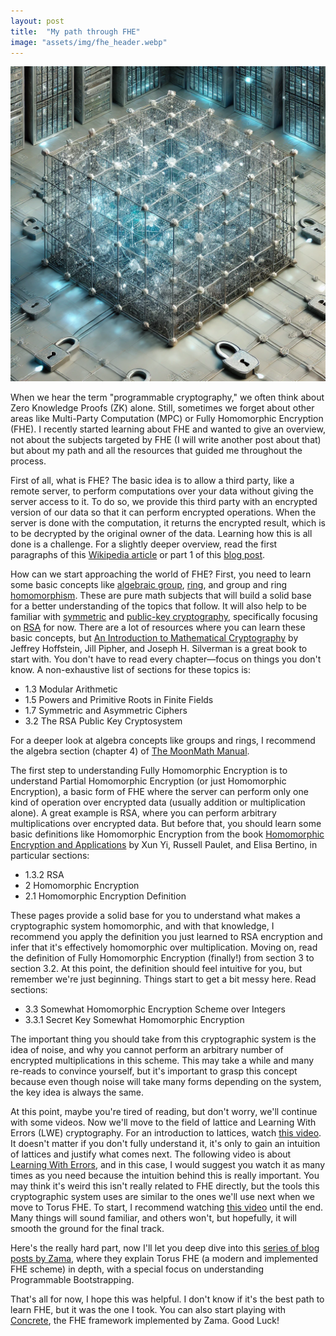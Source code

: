 ```yaml
---
layout: post
title:  "My path through FHE"
image: "assets/img/fhe_header.webp"
---
```


![FHE_header.webp](/assets/img/fhe_header.webp)


When we hear the term "programmable cryptography," we often think about Zero Knowledge Proofs (ZK) alone. Still, sometimes we forget about other areas like Multi-Party Computation (MPC) or Fully Homomorphic Encryption (FHE). I recently started learning about FHE and wanted to give an overview, not about the subjects targeted by FHE (I will write another post about that) but about my path and all the resources that guided me throughout the process.

First of all, what is FHE? The basic idea is to allow a third party, like a remote server, to perform computations over your data without giving the server access to it. To do so, we provide this third party with an encrypted version of our data so that it can perform encrypted operations. When the server is done with the computation, it returns the encrypted result, which is to be decrypted by the original owner of the data. Learning how this is all done is a challenge. For a slightly deeper overview, read the first paragraphs of this [Wikipedia article](https://en.wikipedia.org/wiki/Homomorphic_encryption) or part 1 of this [blog post](https://mirror.xyz/privacy-scaling-explorations.eth/D8UHFW1t48x2liWb5wuP6LDdCRbgUH_8vOFvA0tNDJA).

How can we start approaching the world of FHE? First, you need to learn some basic concepts like [algebraic group](https://en.wikipedia.org/wiki/Algebraic_group), [ring](https://en.wikipedia.org/wiki/Ring_(mathematics)), and group and ring [homomorphism](https://en.wikipedia.org/wiki/Homomorphism). These are pure math subjects that will build a solid base for a better understanding of the topics that follow. It will also help to be familiar with [symmetric](https://en.wikipedia.org/wiki/Symmetric-key_algorithm) and [public-key cryptography](https://en.wikipedia.org/wiki/Public-key_cryptography), specifically focusing on [RSA](https://www.google.com/url?sa=t&source=web&rct=j&opi=89978449&url=https://es.wikipedia.org/wiki/RSA&ved=2ahUKEwibp6-8we2IAxXEppUCHcZbO7IQFnoECAkQAQ&usg=AOvVaw2tLqpeZQIkT5PLDPrOx8TL) for now. There are a lot of resources where you can learn these basic concepts, but [An Introduction to Mathematical Cryptography](https://github.com/isislovecruft/library--/blob/master/cryptography%20%26%20mathematics/An%20Introduction%20to%20Mathematical%20Cryptography%20(2014)%20-%20Hoffstein%2C%20Pipher%2C%20Silverman.pdf) by Jeffrey Hoffstein, Jill Pipher, and Joseph H. Silverman is a great book to start with. You don't have to read every chapter—focus on things you don't know. A non-exhaustive list of sections for these topics is:
* 1.3 Modular Arithmetic
* 1.5 Powers and Primitive Roots in Finite Fields
* 1.7 Symmetric and Asymmetric Ciphers
* 3.2 The RSA Public Key Cryptosystem

For a deeper look at algebra concepts like groups and rings, I recommend the algebra section (chapter 4) of [The MoonMath Manual](https://es.slideshare.net/slideshow/mainmoonmathpdf/255031625).

The first step to understanding Fully Homomorphic Encryption is to understand Partial Homomorphic Encryption (or just Homomorphic Encryption), a basic form of FHE where the server can perform only one kind of operation over encrypted data (usually addition or multiplication alone). A great example is RSA, where you can perform arbitrary multiplications over encrypted data. But before that, you should learn some basic definitions like Homomorphic Encryption from the book [Homomorphic Encryption and Applications](https://books.google.com.ar/books?id=OgA6BQAAQBAJ&pg=PA27&hl=es&source=gbs_toc_r&cad=2#v=onepage&q&f=false) by Xun Yi, Russell Paulet, and Elisa Bertino, in particular sections:
* 1.3.2 RSA
* 2 Homomorphic Encryption
* 2.1 Homomorphic Encryption Definition

These pages provide a solid base for you to understand what makes a cryptographic system homomorphic, and with that knowledge, I recommend you apply the definition you just learned to RSA encryption and infer that it's effectively homomorphic over multiplication. Moving on, read the definition of Fully Homomorphic Encryption (finally!) from section 3 to section 3.2. At this point, the definition should feel intuitive for you, but remember we're just beginning. Things start to get a bit messy here. Read sections:
* 3.3 Somewhat Homomorphic Encryption Scheme over Integers
* 3.3.1 Secret Key Somewhat Homomorphic Encryption

The important thing you should take from this cryptographic system is the idea of noise, and why you cannot perform an arbitrary number of encrypted multiplications in this scheme. This may take a while and many re-reads to convince yourself, but it's important to grasp this concept because even though noise will take many forms depending on the system, the key idea is always the same.

At this point, maybe you're tired of reading, but don't worry, we'll continue with some videos. Now we'll move to the field of lattice and Learning With Errors (LWE) cryptography. For an introduction to lattices, watch [this video](https://www.youtube.com/watch?v=QDdOoYdb748&ab_channel=ChalkTalk). It doesn't matter if you don't fully understand it, it's only to gain an intuition of lattices and justify what comes next. The following video is about [Learning With Errors](https://www.youtube.com/watch?v=K026C5YaB3A&t=310s&ab_channel=ChalkTalk), and in this case, I would suggest you watch it as many times as you need because the intuition behind this is really important. You may think it's weird this isn't really related to FHE directly, but the tools this cryptographic system uses are similar to the ones we'll use next when we move to Torus FHE. To start, I recommend watching [this video](https://www.youtube.com/watch?v=umqz7kKWxyw&ab_channel=FHE_org) until the end. Many things will sound familiar, and others won't, but hopefully, it will smooth the ground for the final track.

Here's the really hard part, now I'll let you deep dive into this [series of blog posts by Zama](https://www.zama.ai/post/tfhe-deep-dive-part-1), where they explain Torus FHE (a modern and implemented FHE scheme) in depth, with a special focus on understanding Programmable Bootstrapping.

That's all for now, I hope this was helpful. I don't know if it's the best path to learn FHE, but it was the one I took. You can also start playing with [Concrete](https://github.com/zama-ai/concrete), the FHE framework implemented by Zama. Good Luck!
